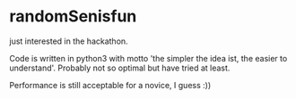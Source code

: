 # randomSenisfun
just interested in the hackathon.

Code is written in python3 with motto 'the simpler the idea ist, the easier to understand'. Probably not so optimal but have tried at least.

Performance is still acceptable for a novice, I guess :)) 
